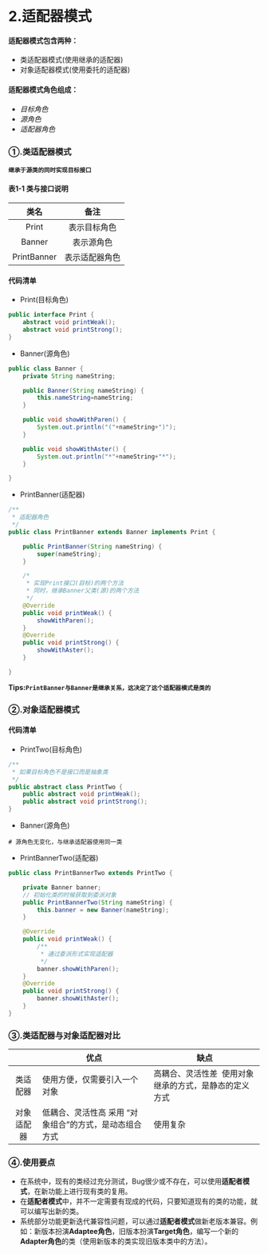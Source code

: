 # 2.适配器模式
#### 适配器模式包含两种：
+ 类适配器模式(使用继承的适配器)
+ 对象适配器模式(使用委托的适配器)

#### 适配器模式角色组成：
+ *目标角色*
+ *源角色*
+ *适配器角色*


### ①.类适配器模式
**`继承于源类的同时实现目标接口`**
#### 表1-1 类与接口说明
| 类名 | 备注 |
| :---: | :---: |
| Print | 表示目标角色  |
| Banner | 表示源角色 |
| PrintBanner | 表示适配器角色 |
#### 代码清单
+ Print(目标角色)

```java
public interface Print {
    abstract void printWeak();
    abstract void printStrong();
}
```
+ Banner(源角色)

```java
public class Banner {
    private String nameString;

    public Banner(String nameString) {
        this.nameString=nameString;
    }

    public void showWithParen() {
        System.out.println("("+nameString+")");
    }

    public void showWithAster() {
        System.out.println("*"+nameString+"*");
    }

}
```
+ PrintBanner(适配器)

```java
/**
 * 适配器角色
 */
public class PrintBanner extends Banner implements Print {

    public PrintBanner(String nameString) {
        super(nameString);
    }

    /* 
     * 实现Print接口(目标)的两个方法
     * 同时，继承Banner父类(源)的两个方法
     */
    @Override
    public void printWeak() {
        showWithParen();
    }
    @Override
    public void printStrong() {
        showWithAster();
    }

}
```

**Tips:`PrintBanner与Banner是继承关系，这决定了这个适配器模式是类的`**
### ②.对象适配器模式
#### 代码清单
+ PrintTwo(目标角色)

```java
/**
 * 如果目标角色不是接口而是抽象类
 */
public abstract class PrintTwo {
    public abstract void printWeak();
    public abstract void printStrong();
}
```
+ Banner(源角色)

```shell
# 源角色无变化，与继承适配器使用同一类
```
+ PrintBannerTwo(适配器)

```java
public class PrintBannerTwo extends PrintTwo {

    private Banner banner;
    // 初始化类的时候获取到委派对象
    public PrintBannerTwo(String nameString) {
        this.banner = new Banner(nameString);
    }

    @Override
    public void printWeak() {
        /**
         * 通过委派形式实现适配器
         */
        banner.showWithParen();
    }
    @Override
    public void printStrong() {
        banner.showWithAster();
    }
}

```
### ③.类适配器与对象适配器对比

|   | 优点  | 缺点  |
| :---: | --- | --- |
| 类适配器 | 使用方便，仅需要引入一个对象  | 高耦合、灵活性差  使用对象继承的方式，是静态的定义方式|
| 对象适配器 | 低耦合、灵活性高 采用 “对象组合”的方式，是动态组合方式| 使用复杂 |

### ④.使用要点
+ 在系统中，现有的类经过充分测试，Bug很少或不存在，可以使用**适配者模式**，在新功能上进行现有类的复用。
+ 在**适配者模式**中，并不一定需要有现成的代码，只要知道现有的类的功能，就可以编写出新的类。
+ 系统部分功能更新迭代兼容性问题，可以通过**适配者模式**做新老版本兼容。例如：新版本扮演**Adaptee角色**，旧版本扮演**Target角色**，编写一个新的**Adapter角色**的类（使用新版本的类实现旧版本类中的方法）。